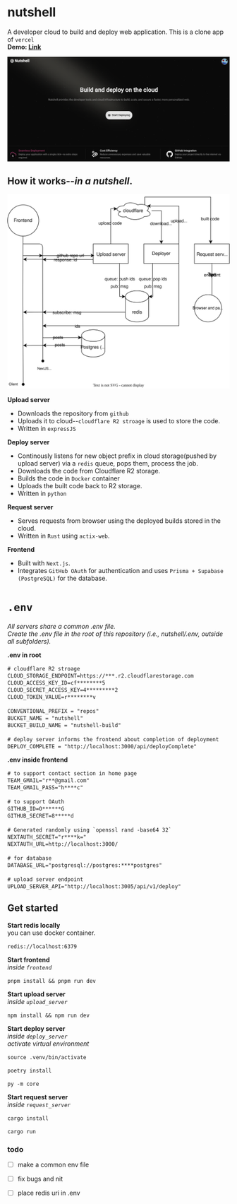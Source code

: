 # nutshell

A developer cloud to build and deploy web application.
This is a clone app of `vercel`
<br>
**Demo: [Link](https://youtu.be/K3n0yvHbiIw?si=Ksaxw8vL4odgUn9i)**

![nutshell](git-images/nutshell.png)


## How it works--_in a nutshell_.

![Server-Design](git-images/nutshell-design.svg)

**Upload server**
- Downloads the repository from `github`
- Uploads it to cloud--`cloudflare R2 stroage` is used to store the code. 
- Written in `expressJS`

**Deploy server**
- Continously listens for new object prefix in cloud storage(pushed by upload server) via a `redis` queue, pops them, process the job.
- Downloads the code from Cloudflare R2 storage.
- Builds the code in `Docker` container
- Uploads the built code back to R2 storage.
- Written in `python`

**Request server**
- Serves requests from browser using the deployed builds stored in the cloud.
- Written in `Rust` using `actix-web`.

**Frontend**
- Built with `Next.js`.
- Integrates `GitHub OAuth` for authentication and uses `Prisma + Supabase (PostgreSQL)` for the database.


# `.env`

*All servers share a common .env file.*
<br>
*Create the .env file in the root of this repository (i.e., nutshell/.env, outside all subfolders).*

**.env in root**

```
# cloudflare R2 stroage
CLOUD_STORAGE_ENDPOINT=https://***.r2.cloudflarestorage.com
CLOUD_ACCESS_KEY_ID=cf********5
CLOUD_SECRET_ACCESS_KEY=4*********2
CLOUD_TOKEN_VALUE=r********v

CONVENTIONAL_PREFIX = "repos"
BUCKET_NAME = "nutshell"
BUCKET_BUILD_NAME = "nutshell-build"

# deploy server informs the frontend about completion of deployment
DEPLOY_COMPLETE = "http://localhost:3000/api/deployComplete"
```

**.env inside frontend**
```
# to support contact section in home page
TEAM_GMAIL="r**@gmail.com"
TEAM_GMAIL_PASS="h****c"

# to support OAuth
GITHUB_ID=O******G
GITHUB_SECRET=8*****d

# Generated randomly using `openssl rand -base64 32`
NEXTAUTH_SECRET="r****k="
NEXTAUTH_URL=http://localhost:3000/

# for database
DATABASE_URL="postgresql://postgres:****postgres"

# upload server endpoint
UPLOAD_SERVER_API="http://localhost:3005/api/v1/deploy"
```

## Get started

**Start redis locally**<br>
you can use docker container.
```
redis://localhost:6379
```

**Start frontend**
<br>
*inside `frontend`*
```
pnpm install && pnpm run dev
```

**Start upload server**
<br>
*inside `upload_server`*
```
npm install && npm run dev
```

**Start deploy server**
<br>
*inside `deploy_server`*
<br>
*activate virtual environment*
```
source .venv/bin/activate
```
```
poetry install
```
```
py -m core
```


**Start request server**
<br>
*inside `request_server`*
```
cargo install
```
```
cargo run
```

### todo
- [ ] make a common env file

- [ ] fix bugs and nit

- [ ] place redis uri in .env